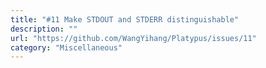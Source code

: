 ```yaml
---
title: "#11 Make STDOUT and STDERR distinguishable"
description: ""
url: "https://github.com/WangYihang/Platypus/issues/11"
category: "Miscellaneous"
---
```

